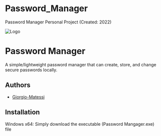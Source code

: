 # Password_Manager
Password Manager Personal Project (Created: 2022)

![Logo](https://i.ibb.co/VLvtH7L/Password-Manager-Logo.png)


# Password Manager

A simple/lightweight password manager that can create, store, and change secure passwords locally.


## Authors

- [Giorgio-Matessi](https://github.com/Giorgio-Matessi)


## Installation

Windows x64: Simply download the executable (Password Mangager.exe) file
